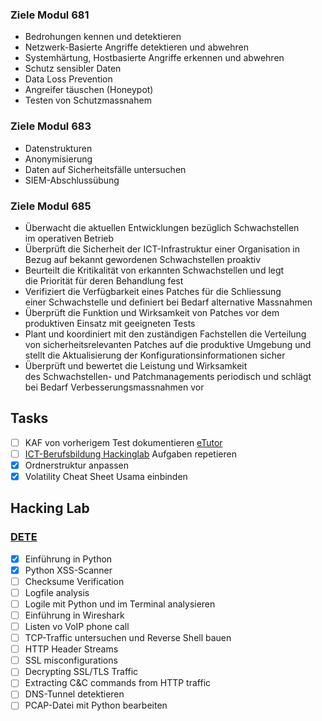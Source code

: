 ### Ziele Modul 681
- Bedrohungen kennen und detektieren
- Netzwerk-Basierte Angriffe detektieren und abwehren
- Systemhärtung, Hostbasierte Angriffe erkennen und abwehren
- Schutz sensibler Daten
- Data Loss Prevention
- Angreifer täuschen (Honeypot)
- Testen von Schutzmassnahem

### Ziele Modul 683
- Datenstrukturen
- Anonymisierung
- Daten auf Sicherheitsfälle untersuchen
- SIEM-Abschlussübung

### Ziele Modul 685
- Überwacht die aktuellen Entwicklungen bezüglich Schwachstellen im operativen Betrieb    
- Überprüft die Sicherheit der ICT-Infrastruktur einer Organisation in Bezug auf bekannt gewordenen Schwachstellen proaktiv
- Beurteilt die Kritikalität von erkannten Schwachstellen und legt die Priorität für deren Behandlung fest
- Verifiziert die Verfügbarkeit eines Patches für die Schliessung einer Schwachstelle und definiert bei Bedarf alternative Massnahmen
- Überprüft die Funktion und Wirksamkeit von Patches vor dem produktiven Einsatz mit geeigneten Tests
- Plant und koordiniert mit den zuständigen Fachstellen die Verteilung von sicherheitsrelevanten Patches auf die produktive Umgebung und stellt die Aktualisierung der Konfigurationsinformationen sicher
- Überprüft und bewertet die Leistung und Wirksamkeit des Schwachstellen- und Patchmanagements periodisch und schlägt bei Bedarf Verbesserungsmassnahmen vor

## Tasks
- [ ] KAF von vorherigem Test dokumentieren [eTutor](https://www.ict-schlusspruefungen.ch/e-tutor/v4/user/login)
- [ ] [ICT-Berufsbildung Hackinglab](https://ict-berufsbildung.hacking-lab.com/) Aufgaben repetieren
- [x] Ordnerstruktur anpassen
- [x] Volatility Cheat Sheet Usama einbinden

## Hacking Lab
### [DETE](https://siw.hacking-lab.com/events/4)
- [x] Einführung in Python
- [x] Python XSS-Scanner
- [ ] Checksume Verification
- [ ] Logfile analysis
- [ ] Logile mit Python und im Terminal analysieren
- [ ] Einführung in Wireshark
- [ ] Listen vo VoIP phone call
- [ ] TCP-Traffic untersuchen und Reverse Shell bauen
- [ ] HTTP Header Streams
- [ ] SSL misconfigurations
- [ ] Decrypting SSL/TLS Traffic
- [ ] Extracting C&C commands from HTTP traffic
- [ ] DNS-Tunnel detektieren
- [ ] PCAP-Datei mit Python bearbeiten
